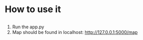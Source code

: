 # How to use it
## 
1. Run the app.py
2. Map should be found in localhost: http://127.0.0.1:5000/map
